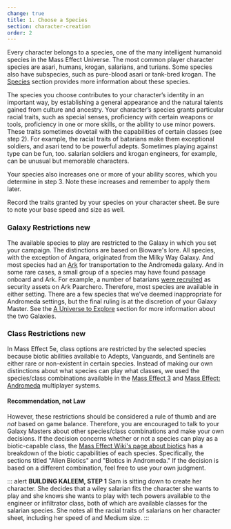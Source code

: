 ```yaml
---
change: true
title: 1. Choose a Species
section: character-creation
order: 2
---
```


Every character belongs to a species, one of the many intelligent humanoid species in the Mass Effect Universe. The most
common player character species are asari, humans, krogan, salarians, and turians. Some species also have subspecies, such as
pure-blood asari or tank-bred krogan. The [Species](/species) section provides more information about these species.

The species you choose contributes to your character’s identity in an important way, by establishing a general appearance
and the natural talents gained from culture and ancestry. Your character’s species grants particular racial traits, such as
special senses, proficiency with certain weapons or tools, proficiency in one or more skills, or the ability to use minor
powers. These traits sometimes dovetail with the capabilities of certain classes (see step 2). For example, the racial
traits of batarians make them exceptional soldiers, and asari tend to be powerful adepts. Sometimes playing against type
can be fun, too. salarian soldiers and krogan engineers, for example, can be unusual but memorable characters.

Your species also increases one or more of your ability scores, which you determine in step 3. Note these increases and
remember to apply them later.

Record the traits granted by your species on your character sheet. Be sure to note your base speed and size as well.

### Galaxy Restrictions <v-chip color="info" small>new</v-chip>
The available species to play are restricted to the Galaxy in which you set your campaign. The distinctions are based on
Bioware's lore. All species, with the exception of Angara, originated from the Milky Way Galaxy. And most species had an
[Ark](https://masseffect.wikia.com/wiki/Ark#Arks) for transportation to the Andromeda galaxy.
And in some rare cases, a small group of a species may have found passage onboard and Ark. For example, a number of batarians
[were recruited](https://masseffect.wikia.com/wiki/Batarian_Scrapper)
as security assets on Ark Paarchero. Therefore, most species are available in either setting. There are a few species that
we've deemed inappropriate for Andromeda settings, but the final ruling is at the discretion of your Galaxy Master.
See the [A Universe to Explore](/phb/intro#universe-to-explore) section for more information about the two Galaxies.

### Class Restrictions <v-chip color="info" small>new</v-chip>
In Mass Effect 5e, class options are restricted by the selected species because biotic abilities available to Adepts, Vanguards, and Sentinels are either rare or non-existent in certain species. Instead of making our own distinctions
about what species can play what classes, we used the species/class combinations available in the
[Mass Effect 3](https://masseffect.wikia.com/wiki/Mass_Effect_3_Multiplayer/Character_Customization)
and [Mass Effect: Andromeda](https://masseffect.wikia.com/wiki/Mass_Effect:_Andromeda_Multiplayer#Character_Customization)
multiplayer systems.

#### Recommendation, not Law
However, these restrictions should be considered a rule of thumb and are _not_ based on game balance. Therefore, you are
encouraged to talk to your Galaxy Masters about other species/class combinations and make your own decisions. If the decision
concerns whether or not a species can play as a biotic-capable class, the
[Mass Effect Wiki's page about biotics](https://masseffect.wikia.com/wiki/Biotics) has
a breakdown of the biotic capabilities of each species. Specifically, the sections titled "Alien Biotics" and "Biotics in Andromeda."
If the decision is based on a different combination, feel free to use your own judgment.

::: alert
__BUILDING KALEEM, STEP 1__
Sam is sitting down to create her character. She decides that a wiley salarian fits the character she wants to play and
she knows she wants to play with tech powers available to the engineer or infiltrator class, both of which are available
classes for the salarian species. She notes all the racial traits of salarians on her character sheet, including her speed
of <me-distance length="25" /> and Medium size.
:::

<me-source-reference pages="6" source="basic" />
